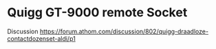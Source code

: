 # Quigg GT-9000 remote Socket

Discussion https://forum.athom.com/discussion/802/quigg-draadloze-contactdozenset-aldi/p1
